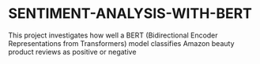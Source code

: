 # SENTIMENT-ANALYSIS-WITH-BERT
This project investigates how well a BERT (Bidirectional Encoder Representations from Transformers) model classifies Amazon beauty product reviews as positive or negative
